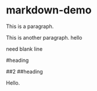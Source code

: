 # markdown-demo

This is a paragraph.

This is another paragraph.
hello

need blank line



#heading

##2
##heading

Hello.

